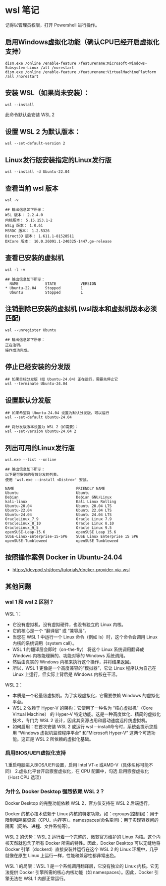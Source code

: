 # wsl 笔记

记得以管理员权限，打开 Powershell 进行操作。

## 启用Windows虚拟化功能​（确认CPU已经开启虚拟化支持）

```
dism.exe /online /enable-feature /featurename:Microsoft-Windows-Subsystem-Linux /all /norestart
dism.exe /online /enable-feature /featurename:VirtualMachinePlatform /all /norestart
```

## ​​安装 WSL​​（如果尚未安装）：

```
wsl --install
```

此命令默认会安装 WSL 2

## ​​设置 WSL 2 为默认版本​​：

```
wsl --set-default-version 2
```

## Linux发行版安装指定的Linux发行版

```
wsl --install -d Ubuntu-22.04
```

## 查看当前 wsl 版本

```
wsl -v

## 输出信息如下所示：
WSL 版本： 2.2.4.0
内核版本： 5.15.153.1-2
WSLg 版本： 1.0.61
MSRDC 版本： 1.2.5326
Direct3D 版本： 1.611.1-81528511
DXCore 版本： 10.0.26091.1-240325-1447.ge-release
```

## 查看已安装的虚拟机

```
wsl -l -v

## 输出信息如下所示：
  NAME            STATE           VERSION
* Ubuntu-22.04    Stopped         1
  Ubuntu          Stopped         1
```

## 注销删除已安装的虚拟机 (wsl版本和虚拟机版本必须匹配)

```
wsl --unregister Ubuntu

## 输出信息如下所示：
正在注销。
操作成功完成。
```

## 停止已经安装的分发版

```
## 如果目标分发版（如 Ubuntu-24.04）正在运行，需要先停止它
wsl --terminate Ubuntu-24.04
```

## 设置默认分发版

```
## 如果希望将 Ubuntu-24.04 设置为默认分发版，可以运行
wsl --set-default Ubuntu-24.04

## 将分发版版本设置为 WSL 2（如需要）：
wsl --set-version Ubuntu-24.04 2
```

## 列出可用的Linux发行版
```
wsl.exe --list --online

## 输出信息如下所示：
以下是可安装的有效分发的列表。
使用 'wsl.exe --install <Distro>' 安装。

NAME                            FRIENDLY NAME
Ubuntu                          Ubuntu
Debian                          Debian GNU/Linux
kali-linux                      Kali Linux Rolling
Ubuntu-20.04                    Ubuntu 20.04 LTS
Ubuntu-22.04                    Ubuntu 22.04 LTS
Ubuntu-24.04                    Ubuntu 24.04 LTS
OracleLinux_7_9                 Oracle Linux 7.9
OracleLinux_8_10                Oracle Linux 8.10
OracleLinux_9_5                 Oracle Linux 9.5
openSUSE-Leap-15.6              openSUSE Leap 15.6
SUSE-Linux-Enterprise-15-SP6    SUSE Linux Enterprise 15 SP6
openSUSE-Tumbleweed             openSUSE Tumbleweed
```

## 按照操作案例 Docker in Ubuntu-24.04

- https://devpod.sh/docs/tutorials/docker-provider-via-wsl

## 其他问题

### wsl 1 和 wsl 2 区别？  

WSL 1：
- ​​它没有虚拟机，没有虚拟硬件，也没有独立的 Linux 内核。​​
- 它的核心是一个 ​​“翻译层”​​ 或 ​​“兼容层”​​。
- 当您在 WSL 1 中运行一个 Linux 命令（例如 ls）时，这个命令会调用 Linux 内核的系统调用（system call）。
- WSL 1 的翻译层会​​即时（on-the-fly）​​ 将这个 Linux 系统调用翻译成 Windows 内核能理解的、功能对等的 Windows 系统调用。
- 然后由​​真实的 Windows 内核​​来执行这个操作，并将结果返回。
- 所以，WSL 1 更像是一个高度兼容的“模拟器”，它让 Linux 程序认为自己在 Linux 上运行，但实际上背后是 Windows 内核在干活。

WSL 2：
- 本质是一个​​轻量级虚拟机​​。为了实现虚拟化，它需要依赖 Windows 的虚拟化平台。
- ​​WSL 2 依赖于 Hyper-V 的架构​​：它使用了一种名为 ​​“核心虚拟机”（Core Virtual Machine）​​ 的 Hyper-V 特定功能。这是一种高度优化、精简的虚拟化技术，专门为 WSL 2 设计，因此其资源占用和启动速度远传统虚拟机。
- ​​如何启用​​：在首次安装 WSL 2 或运行 wsl --install命令时，系统会提示您启用 ​​“Windows 虚拟机监控程序平台”​​ 和 ​​“Microsoft Hyper-V”​​ 这两个可选功能。这正是 WSL 2 所依赖的虚拟化基础。


### 启用BIOS/UEFI虚拟化支持​

1.重启电脑进入BIOS/UEFI设置，启用 ​​Intel VT-x​​ 或 ​​AMD-V​​（具体名称可能不同）
2.虚拟化平台开启嵌套虚拟化，在 CPU 配置中，勾选 启用嵌套虚拟化（Host CPU 选项）


### 为什么 Docker Desktop 强烈依赖 WSL 2？

Docker Desktop 的完整功能依赖 WSL 2，官方仅支持在 WSL 2 后端运行。​

Docker 的核心技术依赖于 Linux 内核的特定功能，如：​​cgroups​​ (控制组)：用于限制和隔离资源（CPU、内存等）。​​namespaces​​ (命名空间)：用于实现容器间的隔离（网络、进程、文件系统等）。

​​WSL 2 的优势​​：WSL 2 运行着一个​​完整的、微软官方维护的 Linux 内核​​。这个内核天然就包含了所有 Docker 所需的特性。因此，Docker Desktop 可以无缝地将 Docker 引擎（dockerd）直接安装并运行在这个 WSL 2 的 Linux 环境中，几乎就像在原生 Linux 上运行一样，性能和兼容性都非常出色。

​​WSL 1 的局限​​：WSL 1 是一个​​系统调用翻译层​​，它​​没有独立的 Linux 内核​​。它无法提供 Docker 引擎所需的核心内核功能（如 namespaces）。因此，Docker 引擎无法在 WSL 1 内部正常运行。

